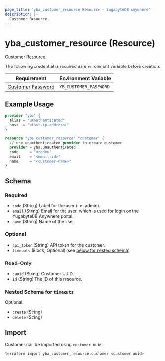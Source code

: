 ```yaml
---
page_title: "yba_customer_resource Resource - YugabyteDB Anywhere"
description: |-
  Customer Resource.
---
```


# yba_customer_resource (Resource)

Customer Resource.

The following credential is required as environment variable before creation:

|Requirement|Environment Variable|
|-------|--------|
|[Customer Password](https://docs.yugabyte.com/preview/yugabyte-platform/configure-yugabyte-platform/create-admin-user/)|`YB_CUSTOMER_PASSWORD`|

## Example Usage

```terraform
provider "yba" {
  alias = "unauthenticated"
  host  = "<host-ip-address>"
}

resource "yba_customer_resource" "customer" {
  // use unauthenticcated provider to create customer
  provider = yba.unauthenticated
  code     = "<code>"
  email    = "<email-id>"
  name     = "<customer-name>"
}
```

<!-- schema generated by tfplugindocs -->
## Schema

### Required

- `code` (String) Label for the user (i.e. admin).
- `email` (String) Email for the user, which is used for login on the YugabyteDB Anywhere portal.
- `name` (String) Name of the user.

### Optional

- `api_token` (String) API token for the customer.
- `timeouts` (Block, Optional) (see [below for nested schema](#nestedblock--timeouts))

### Read-Only

- `cuuid` (String) Customer UUID.
- `id` (String) The ID of this resource.

<a id="nestedblock--timeouts"></a>
### Nested Schema for `timeouts`

Optional:

- `create` (String)
- `delete` (String)

## Import

Customer can be imported using `customer uuid`:

```sh
terraform import yba_customer_resource.customer <customer-uuid>
```
